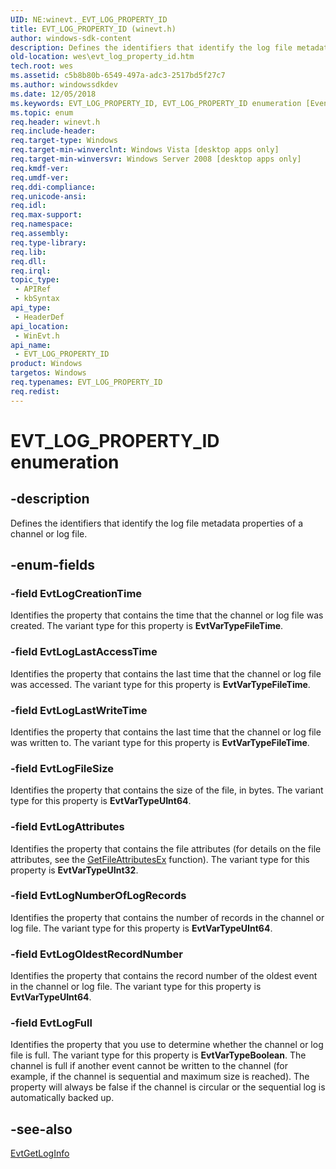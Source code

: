 ```yaml
---
UID: NE:winevt._EVT_LOG_PROPERTY_ID
title: EVT_LOG_PROPERTY_ID (winevt.h)
author: windows-sdk-content
description: Defines the identifiers that identify the log file metadata properties of a channel or log file.
old-location: wes\evt_log_property_id.htm
tech.root: wes
ms.assetid: c5b8b80b-6549-497a-adc3-2517bd5f27c7
ms.author: windowssdkdev
ms.date: 12/05/2018
ms.keywords: EVT_LOG_PROPERTY_ID, EVT_LOG_PROPERTY_ID enumeration [EventLog], EvtLogAttributes, EvtLogCreationTime, EvtLogFileSize, EvtLogFull, EvtLogLastAccessTime, EvtLogLastWriteTime, EvtLogNumberOfLogRecords, EvtLogOldestRecordNumber, wes.evt_log_property_id, winevt/EVT_LOG_PROPERTY_ID, winevt/EvtLogAttributes, winevt/EvtLogCreationTime, winevt/EvtLogFileSize, winevt/EvtLogFull, winevt/EvtLogLastAccessTime, winevt/EvtLogLastWriteTime, winevt/EvtLogNumberOfLogRecords, winevt/EvtLogOldestRecordNumber
ms.topic: enum
req.header: winevt.h
req.include-header: 
req.target-type: Windows
req.target-min-winverclnt: Windows Vista [desktop apps only]
req.target-min-winversvr: Windows Server 2008 [desktop apps only]
req.kmdf-ver: 
req.umdf-ver: 
req.ddi-compliance: 
req.unicode-ansi: 
req.idl: 
req.max-support: 
req.namespace: 
req.assembly: 
req.type-library: 
req.lib: 
req.dll: 
req.irql: 
topic_type:
 - APIRef
 - kbSyntax
api_type:
 - HeaderDef
api_location:
 - WinEvt.h
api_name:
 - EVT_LOG_PROPERTY_ID
product: Windows
targetos: Windows
req.typenames: EVT_LOG_PROPERTY_ID
req.redist: 
---
```


# EVT_LOG_PROPERTY_ID enumeration


## -description


Defines the identifiers that identify the log file metadata properties of a channel or log file.


## -enum-fields




### -field EvtLogCreationTime

Identifies the property that contains the time that the channel or log file was created. The variant type for this property is <b>EvtVarTypeFileTime</b>.


### -field EvtLogLastAccessTime

Identifies the property that contains the last time that the channel or log file was accessed. The variant type for this property is <b>EvtVarTypeFileTime</b>.


### -field EvtLogLastWriteTime

Identifies the property that contains the last time that the channel or log file was written to. The variant type for this property is <b>EvtVarTypeFileTime</b>.


### -field EvtLogFileSize

Identifies the property that contains the size of the file, in bytes. The variant type for this property is <b>EvtVarTypeUInt64</b>.


### -field EvtLogAttributes

Identifies the property that contains the file attributes (for details on the file attributes, see the <a href="https://msdn.microsoft.com/e5d84000-17c1-4517-97a7-6bd240d73814">GetFileAttributesEx</a> function). The variant type for this property is <b>EvtVarTypeUInt32</b>.


### -field EvtLogNumberOfLogRecords

Identifies the property that contains the number of records in the channel or log file. The variant type for this property is <b>EvtVarTypeUInt64</b>.


### -field EvtLogOldestRecordNumber

Identifies the property that contains the record number of the oldest event in the channel or log file. The variant type for this property is <b>EvtVarTypeUInt64</b>.


### -field EvtLogFull

Identifies the property that you use to determine whether the channel or log file is full. The variant type for this property is <b>EvtVarTypeBoolean</b>. The channel is full if another event cannot be written to the channel (for example, if the channel is sequential and maximum size is reached). The property will always be false if the channel is circular or the sequential log is automatically backed up.


## -see-also




<a href="https://msdn.microsoft.com/5261f367-3010-4b6d-9a53-77c908c867d4">EvtGetLogInfo</a>
 

 

